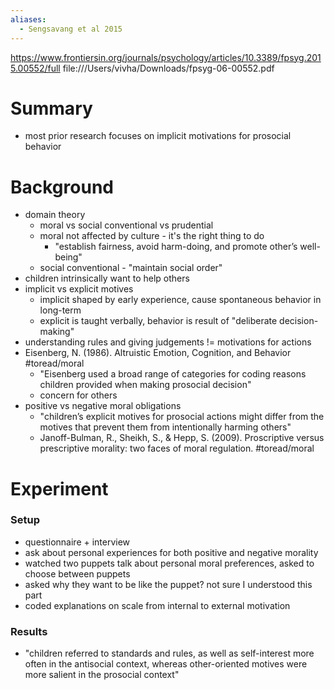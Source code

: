 ```yaml
---
aliases:
  - Sengsavang et al 2015
---
```

https://www.frontiersin.org/journals/psychology/articles/10.3389/fpsyg.2015.00552/full
file:///Users/vivha/Downloads/fpsyg-06-00552.pdf
# Summary
- most prior research focuses on implicit motivations for prosocial behavior
# Background
- domain theory
	- moral vs social conventional vs prudential
	- moral not affected by culture - it's the right thing to do
		- "establish fairness, avoid harm-doing, and promote other’s well-being"
	- social conventional - "maintain social order"
- children intrinsically want to help others
- implicit vs explicit motives
	- implicit shaped by early experience, cause spontaneous behavior in long-term
	- explicit is taught verbally, behavior is result of "deliberate decision-making"
- understanding rules and giving judgements != motivations for actions
- Eisenberg, N. (1986). Altruistic Emotion, Cognition, and Behavior #toread/moral 
	- "Eisenberg used a broad range of categories for coding reasons children provided when making prosocial decision"
	- concern for others
- positive vs negative moral obligations
	- "children’s explicit motives for prosocial actions might differ from the motives that prevent them from intentionally harming others"
	- Janoff-Bulman, R., Sheikh, S., & Hepp, S. (2009). Proscriptive versus prescriptive morality: two faces of moral regulation. #toread/moral 
# Experiment
### Setup
- questionnaire + interview
- ask about personal experiences for both positive and negative morality
- watched two puppets talk about personal moral preferences, asked to choose between puppets
- asked why they want to be like the puppet? not sure I understood this part
- coded explanations on scale from internal to external motivation
### Results
- "children referred to standards and rules, as well as self-interest more often in the antisocial context, whereas other-oriented motives were more salient in the prosocial context"